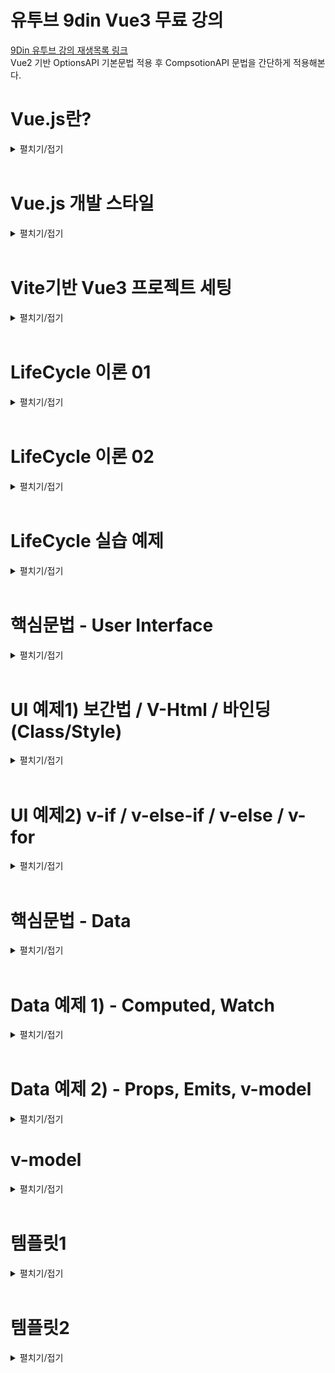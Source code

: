 # 유투브 9din Vue3 무료 강의
[9Din 유투브 강의 재생목록 링크](https://www.youtube.com/watch?v=wCyF_bU9X0I&list=PL-cIzvS-5d-1httQSLn0rd3FIlwf-uMYF&index=2)  
Vue2 기반 OptionsAPI 기본문법 적용 후 CompsotionAPI 문법을 간단하게 적용해본다.

# Vue.js란?
<details>
<summary>펼치기/접기</summary>
<br>

웹 사용자 인터페이스를 만들기 위한 쉽고 강력하며 다재다능한 프레임워크이다.  
웹 프론트엔드 시장에서 가장 많이 사용되는 스택은 React 이고, 그 다음으로 Vue.js이다.  
후발주자로 Svelte가 빠르게 치고 올라고오 있으나, 아직 React와 Vue.js를 대체할 수준까진 아니다.
Vue.js를 선택하는 이유는 접근성과 낮은 러닝커브이다.  
웹 개발을 처음 시작한 사람들, 초보자들에게 Vue.js라는 선택지는 쉽게 접근할 수 있고 쉽게 입문할 수 있다는 가장 큰 장점이 있다.  
그러나 쉽다고 퍼포먼스가 전혀 낮은것은 아니다.  
다른 프론트엔드 툴과 견주어도 절대 뒤쳐지지 않는 성능을 낼 수 있다.  
그렇기에 메인 툴로 선정하여도 훌륭한 선택지가 될 수 있다.  

Vue.js는 프레임워크이다.  
리액트는 사용자 인터페이스를 만들기 위한 자바스크립트 라이브러리라고 표현하고 있다.  
라이브러리는 개발자들이 개발을 최소한으로 편리하게 하기 위해 만든 모듈이다.  
가구에 빗대어 표현해보자면, 라이브러리는 어떤 책상을 만드는데 필요한 재료들이라고 생각하면 된다.  
반면 프레임워크는 이러한 가구들이 미리 조립되어있는 상태를 말하며 가구들을 활용하여 리모델링을 이룬다.  
이처럼 프레임워크는 라이브러리의 집합체 더 큰 개념이라고 이해하면 된다.  
따라서 라이브러리같은 경우에는 기능상의 통제권이 개발자, 즉 사용자에게 있는 반면 프레임워크는 통제권이 프레임워크에 있다.  
따라서 프레임워크는 큼직한 기능들이 미리 세팅되어 있는 완성형 도구라고 생각하면 된다.  
그러므로 Vue.js는 타 개발도구들 보다 자유도는 비교적 낮을 수 있지만 협업에 있어 약속된 기능들을 사용하기 때문에 코드가 명시적이라는 장점이 있다.  

다음으로 Vue.js의 구조를 알아보자.  
Vue.js의 구조는 딱 2가지만 알고있으면 된다.  
첫번째로는 `SPA` 구조라는것 두번째로는 `SFC` 구조라는것

먼저 `SPA` 구조는 `Single Page Application`의 약자로 말 그대로 하나의 페이지에서 유저가 원하는 정보만 보여주는 방식이다.  
페이지를 구성하는 HTML파일이 하나만 있다는것을 의미한다.  
HTML파일 안에서 사용자가 요청하는 페이지의 정보만 불러오는 구조라고 이해하면 된다.  
즉, 하나의 HTML파일의 body태그 안에서 보여지는 것들이 유저의 요청에 의해서 바꿔치기 되는 형식이다.  

다음으로는 `SFC` 구조이다.  
Vue.js 확장명은 .vue이다.  
해당 파일 안에서 HTML, CSS, JS가 관리된다.  
하나의 컴포넌트 안에서 이 모든게 관리가 된다고 하여 `Single File Component`라고 부른다.  

</details>
<br>

# Vue.js 개발 스타일
<details>
<summary>펼치기/접기</summary>
<br>

Vue.js 개발 스타일에는 `Options API`와 `Composition API` 두 가지 방식이 있다.

### 1. Options API
- data, methods, mounted 같은 객체를 사용하여 컴포넌트 로직을 정의하는 개발 스타일이다.  
- 옵션으로 정의된 속성은 컴포넌트 인스턴스를 가리키는 함수 내부의 this에 노출된다.  
### 2. Composition API
- import를 통해 가져온 Vue.js 내장 API 함수를 사용하여 컴포넌트 로직을 정의하는 개발 스타일이다.
- SFC에서 컴포지션 API는 일반적으로 `<script setup>` 과 함께 사용한다.
  (setup 속성은 컴파일시 의도된 대로 올바르게 동작할 수 있게 코드를 변환하도록 하는 힌트이다.)

### Options API vs Composition API
- 어떤 개발스타일이 더 좋고 나쁘고는 없으며 본인 취향에 맞게 개발하면 된다.  
- 협업에 있어 옵션 API의 코드가 가독성이 좋을 경우도 있기 때문에 맡은 프로젝트에 따라 선택하면 된다.


## Options API 정리
|   daat   |    methods   |   LifeCycle   |
|----------|--------------|---------------|
|Data 메소드는 해당 컴포넌트에서 사용될 state <br> 즉 데이터를 관리해주는 곳이다.|Mehods는 속성값을 변경하고 업데이트 할 수 있는 함수이며, <br> 템플릿 내에서 이벤트 핸들러로 바인딩이 가능하다.|생명주기 훅(LifeCycle hooks)은 컴포넌트 생명주기의 여러단계에서 호출된다.|  
|data에서 반환된 속성들은 반응적인 상태가 되어 this에 노출된다.|methods에서 반환된 함수들은 data에서 반환된 속성과 마찬가지로 this에 노출된다.||  

## Composition API 정리
|   ref, reactive   |   methods   |   LifeCycle   |
|-------------------|-------------|---------------|
|컴포지션 API에서는 반응성 있는 데이터를 만들어 줄 경우, <br>ref 혹은 reative 키워드를 통하여 변수를 선언해준다. |컴포지션 API에서는 methos라는 객체를 선언할 필요가 없기 때문에 함수를 그냥 만들어 사용하면 된다.|생명주기 훅(LifeCycle hooks)은 컴포넌트 생명주기의 여러단계에서 호출된다.|  
|`const count = ref(0)`<br>┗ 초기값을 0으로 설정<br>`const obj = reactive({`<br>`name: 'test', age: 30`<br>`})`|`function increment() {count.value++}`<br>┗ ref로 참조한 데이터에 접근할 경우에는 `.value`로 접근한다.||  

</details>
<br>


# Vite기반 Vue3 프로젝트 세팅
<details>
<summary>펼치기/접기</summary>
<br>

1. 설치 명령 입력
  ```
  PS C:\프로젝트설치 상위경로> npm create vite@latest
  ```

2. 프로젝트명 입력
  ```
  PS C:\Programming\workspace_vs> npm create vite@latest
  ? Project name: » {프로젝트명}
  ```

3. 프레임워크 Vue 선택
  ```
  PS C:\Programming\workspace_vs> npm create vite@latest
  √ Project name: ... vue3-vite-9din-basic
  ? Select a framework: » - Use arrow-keys. Return to submit.
      Vanilla
  >   Vue
      React
      Preact
      Lit
      Svelte
      Solid
      Qwik
      Angular
      Others
  ```

4. 사용 언어 Javascript 선택
  ```
  PS C:\Programming\workspace_vs> npm create vite@latest
  √ Project name: ... vue3-vite-9din-basic
  √ Select a framework: » Vue
  ? Select a variant: » - Use arrow-keys. Return to submit.
      TypeScript
  >   JavaScript
      Official Vue Starter ↗
      Nuxt ↗
  ```

5. 설치 완료 후 출력문
  ```
  Scaffolding project in C:\Programming\workspace_vs\vue3-vite-9din-basic...

  Done. Now run:

    cd vue3-vite-9din-basic
    npm install
    npm run dev
  ```
  
6. Node.js 의존성 라이브러리 설치
  ```
  npm install
  ```
  
7. 서버 기동
  ```
  npm run dev
  ```
</details>
<br>

# LifeCycle 이론 01
<details>
<summary>펼치기/접기</summary>
<br>

### 1. 컴포넌트 생성 (new Vue Component)  
   각각의 Vue 컴포넌트 인스턴스는 생성될 때, 일련의 초기화 과정을 거친다.  
   컴포넌트가 생성되고 소멸되기까지의 단계를 말하며, 각 단계에서 실행되는 함수들을 라이프사이클 훅이라 부른다.  
   *Created, Mounted, Updated 3가지 훅이 가장 많이 사용된다.*
### 2. Created  
   템플릿 및 Virtual Dom이 마운팅 혹은 렌더링 되기 전에 실행되며, 데이터와 이벤트가 활성화되어 접근할 수 있다.  
   *따라서 data와 methods에 선언된 변수와 함수에 접근할 수 있다.*
### 3. Mounted  
   컴포넌트가 초기 렌더링 및 DOM 노드 생성이 완료된 후, 코드를 실행하는데 사용할 수 있다.  
   *SFC 구주에서 Template 부분이 그려진 후에 코드를 실행하는데 사용할 수 있다.*  
   *화면요소를 제어하는 로직을 수행하기에 굉장히 좋은 단계이다.*  
   *즉 UI를 컨트롤 하는 부분이라고 이해하면 된다.*  
### 4. Updated  
   컴포넌트가 데이터가 변경되어 DOM이 렌더링된 후 실행된다.  
   또한, Property가 변경된 후 DOM에 접근할 때 사용한다.  
      

가장 먼저 라이프사이클을 이해하려면 그리고 어떻게, 어느순간에 동작하는지를 파악하려면 컴포넌트 즉 프로그래밍 인스턴스를 생성해야한다.  
위 4개 목록중 1번 컴포넌트 생성 부분이 이에 해당한다.  
설명상의 인스턴스란 객체지향 프로그래밍에서 클래스에 소속된 개별적인 객체를 말한다.  
하나의 클래스를 사용하여 유사한 성질을 가진 수많은 인스턴스를 생성할 수 있다.  
Vue.JS라는 자바스크립트 프레임워크를 통해 유사한 성질. 즉, Vue.js가 가지고 있는 내장된 함수를 활용할 수 있는 수많은 컴포넌트를 생성하여 활용할 수 있다.  
인스턴스는 Vue.Js에서 각각의 컴포넌트를 의미한다.  

붕어빵을 예로 든다면, 붕어빵을 만드는 틀, 기계 자체는 클래스이고 붕어빵은 오브젝트이다.  
그리고 붕어빵이 만들어지는 과정이 인스턴스화 이며 틀을 이용해서 만든 각각의 붕어빵들이, 완제품들이 인스턴스이다.  
붕어빵 기계라는 클래스에서 `굽다` 라는 메소드를 실행시켜 붕어빵을 굽는다.  
굽다라는 메소드는 Vue.js에서 라이프사이클에 해당한다.  
그리고 만들어진 붕어빵들은 전부 객체들이다.  
하지만 같은 기계에서 만들어졌어도 서로 다른 밀가루양과 팥을 가지고 있다.  
실제로 만들어진 붕어빵인 이것이 인스턴스이며, 이 빵을 구븐 행위가 인스턴스화 이다.
</details>
<br>

# LifeCycle 이론 02
<details>
<summary>펼치기/접기</summary>
<br>

### 1. Created  
  - 컴포넌트가 생성된 직후에 접근할 수 있는 라이프사이클 훅이다.
  - beforeCreated 라이프사이클 훅에선 컴포넌트가 생성되기 전에 동작하는 기능이기 때문에 data, methods에 선언한 데이터, 함수에 접근할 수 없다.
### 2. Mounted  
  - 컴포넌트, 템플릿, 렌더링된 DOM에 접근할 수 있고, DOM을 수정하기 위해 사용된다.  
  - template 부분의 HTML Element가 모두 렌더링 된 후에 접근이 가능하다.

![alt text](image.png)
위 이미지를 보면 Vue.JS에서 각각의 컴포넌트를 관리하고 호출해서 렌더링할 때 위와같은 도표로 실행된다.  
최초로 컴포넌트를 만들었고 해당 컴포넌트를 호출하여 사용한다고 가정해본다.  
그러면 그 컴포넌트는 렌더러에게 "이 컴포넌트를 처리해줘!" 라고 요청을 할것이다.  
그 다음 컴포넌트를 처리해달라고 요청을 받았으면 해당컴포넌트를 불러올것이다.  
그리고 생성을 해야 그 컴포넌트를 사용할 수 있다.  
이때 호출한 컴포넌트를 생성하기 전에 접근할 수 있는 부분이 바로 `beforeCreated(Options)`/`setup(Composition)` 라이프사이클 훅이다.  
그래서 컴포넌트가 생성되기 전에 어떤 작업을 해주고 싶을 때 해당 라이프사이클 훅을 사용하면 된다.  
실무에서는 많이 사용되지는 않지만 이러한 개념을 알아 둔다면 혹여나 필요한 상황에서 용이하게 사용할 수 있다.  

Options API의 경우 초기화 과정을 거친다. (Composition API도 동일)  
그리고 컴포넌트를 생성한다.  
그래서 초기화하는 시점에 Options API 같은 경우 data, methods와 같은 부분에 선언했던 변수나 함수 등  
활용하기 위해 선언한 데이터들을 this 키워드로 접근할 수 있게끔 세팅이 된다.  
이후 created 훅이 동작을 하며, 어원 그대로 생성된 후/생성된 직후 컴포넌트 내에 선언한 데이터에 접근(this.키워드로)할 수 있다.  


Composition API의 경우 `beforeCreated`, `created` 라이프사이클 훅을 사용하지 않고 setup이라는 키워드를 사용함으로써 그 기능을 대체하고 있다.
(script 태그 속성으로 사용하거나 setup(){} 함수를 정의하여 함수 블록 내부에서 코드를 작성하여 사용하게 될 경우 해당 기능을 대체한다.)  

컴포넌트가 생성이 되었으면, 템플릿 부분을 컴파일 해야 선언한 데이터를 활용하여 UI를 그려낼 수 있을것이다.  
이때 컴파일된 템플릿이 없으면 템플릿을 컴파일하면 되고 이미 있다면 초기 렌더링 단계로 진입을 하면 된다.

초기 렌더링: DOM 노드 생성 및 삽입 즉, Template 키워드 안에 있는 HTML구조 뼈대를 웹 상에 그려내기 전에 컨트롤 할 필요가 있을 경우 `Options API는 beforeMounted` 라이프사이클 훅을. `Composition API는 onBeforeMounted` 라이프사이클 훅을 사용한다.  
또한 템플릿 부분의 HTML Element가 모두 렌더링 된 후 접근할 땐 `OptionsAPI는 Mounted`, `Composition API는 onMounted` 라이프사이클 훅을 통해 접근이 가능하다.  

마운트가 된 후 데이터가 변경되어 새롭게 UI를 그려내야할 경우 `Options API는 updateed` 라이프사이클 훅이. `Composition API는 onUpdateed` 라이프사이클 훅이 동작하고 마찬가지로 데이터가 변경되고 새롭게 리렌더링 및 패치를 하기 전에 컨트롤 해줘야할 부분이 있다면 `Options API는 beforeUpdateed` 라이프사이클 훅을. `Composition API는 onBeforeUpdateed` 라이프사이클 훅을 사용한다. 

마운트가 해제된 후 즉, 인스턴스를 제거하기 전 접근할 수있는 라이프사이클 훅은 `Options API는 beforeUnmounted` 라이프사이클 훅이. `Composition API는 onBeforeUnmounted`

인스턴스가 제거된 후 라이프사이클 훅은 `Options API는 unmounted` 라이프사이클 훅이. `Composition API는 onUnmounted` 라이프사이클 훅이 동작하게 된다.  

</details>
<br>

# LifeCycle 실습 예제
<details>
<summary>펼치기/접기</summary>
<br>


## beforeCreate() , created()

state 데이터와 관련이 있다.

1. 렌더러가 컴포넌트를 처리해야한다. 라는 명령을 받는다.  
2. beforeCreate: 컴포넌트가 생성되기 전 특정 로직을 처리해주거나 필요에 의해 활용이 필요할 때 동작시킬 라이프사이클 훅 이다.  
초기화 되기 전 이기 때문에 data나 methods에 선언한 변수와 함수에 접근이 불가능하다.  
3. 컴포넌트가 생성될 때, Options API 기준으로 초기화 과정을 한번 거친다.  
4. 컴포넌트가 생성된 직후에 created 라이프사이클이 동작을 한다.  
  이때 데이터와 methods등 선언한 변수와 함수에 접근이 가능하다.

### 예제1) 
- ./src/App.vue
  ```vue
  <template>
    <div>{{ count }}</div>
    <h1>Vue.js 라이프사이클 테스트</h1>
  </template>

  <script>
  export default {
    name: 'App',
    data() {
      return {
        count: 0
      };
    },

    /* === 데이터와 관련 === */

    /**
     * 컴포넌트가 생성되기 전에 동작하는 라이프사이클 훅
     * data, methods에 선언한 데이터, 함수에 접근할 수 없다.
     */
    beforeCreate() {
      console.log("LifeCycle is beforeCrete", this.count) //  컴포넌트가 생성되기 전 이므로 undefined 출력
      // this.test(); //[ERROR] - unHandled: 동작 시점에 컴포넌트가 생성되지 않았기 때문에 Vue가 methods와 관련된 어떤것들도 생성되지 않았다고 판단.
    },
    /**
     * 컴포넌트가 생성된 직후 접근할 수 있는 라이프사이클 훅
     * data, methods에 선언한 데이터, 함수에 접근 가능하다.
     */
    created() {
      console.log("LifeCycle is creted", this.count) // 컴포넌트가 생성된 후 초기화 진행되므로 0 출력
      this.test(); //[정상 호출] - 컴포넌트가 생성되는 시점에 초기화 과정을 거치기 때문에 컴포넌트가 생성된 후에는 data, methods를 Vue가 이미 로드한 상태.
    },

    methods: {
      test() {
        console.log("함수 호출!")
      }
    },

  };
  </script>
  <style scoped></style>
  ```

## beforeMount() , mounted()

UI, HTML등 DOM 과 관련이 있다.

1. beforeMount: 컴파일 된 템플릿이 있건 없건 초기렌더링이 진행되기 직전 동작하는 라이프 사이클 훅
2. mounted: 컴파일 된 템플릿이 있건 없건 초기 렌더링이 진행된 직후 동작하는 라이프 사이클 훅


 template 영역의 HTML Element가 렌더링 및 mount 된 직후 mounted훅을 접근할 수 있는 반면, 그 전에는 어떤 UI도 컨트롤 할 수 없다.

<br>


### 컴파일 된 템플릿이 있건 없건 mounted 훅이 동작한다?
<details>
<summary>펼치기/접기</summary>
<br>

mounted는 렌더링 된 직후 동작한다는 말에서 렌더링이라면 이미 화면에 그려진 상태일 것이고 컴파일 과정이 없는데 어떻게 렌더링이 될수 있을까?  
렌더러는 렌더링을 해주는 역할이지 렌더러를 호출하자마자 그 즉시 렌더링이 되는것은 아니지 않나?  
라는 의문을 갖게 된다.  

렌더링은 렌더 함수가 있어야 가능하며, 컴파일은 렌더 함수를 만드는 과정일 뿐이다.
컴파일이 없더라도, 렌더 함수가 직접 제공되면 렌더링이 가능하다.
순수 javascript파일에 Vue인스턴스를 직접 생성할 경우 render함수를 호출할 수 있는데, 이 render 함수가 렌더러이다.
이렇게 직접 호출할 경우 이해될것이다.  
코드 예시를 작성한다.

```vue
new Vue({
  reunder(h) {
    return h('h1', this.message) // 렌더 함수 직접 제공
  }
}).$mount('#app')
```

위 코드만 봐도 render가 먼저 실행된 후 뷰 인스턴스에 메소드 체이닝으로 mount 함수를 호출하는 것을 확인할 수 있다.  
렌더러를 통해 렌더링이 되고난 다음 마운트가 되는것이 정확한 순서이다.

강의에서는 mounted를 렌더링 된 직후라고 설명했지만 렌더링 후 mount까지 완료된 후에 mounted 라이프사이클 훅이 호출되는게 더 정확한 정의이다.  

덧붙혀서 .vue 확장자 파일을 사용할 경우에는 빌드(컴파일) 시점에 `<template>` 영역이 render 함수로 변환된다.  
render함수가 생성되므로 실행 시점에는 컴파일 과정이 필요가 없다.  
즉, 컴파일이 필요 없다는 것은 실행 시점에서의 이야기이며, 빌드 시점에서는 반드시 컴파일이 필요하다.
</details>
<br>
<br>



### 예제2) 
- ./src/App.vue
  ```vue
  <template>
    <h1>Vue.js 라이프사이클 테스트</h1>
  </template>

  <script>
  export default {
    name: 'App',

    /* === Dom과 관련 === */
    
    /**
     * 컴파일된 template 유무와 관계 없이 초기 렌더링을 거치기 전에 동작하는 라이프사이클 훅
     * DOM이 렌더링 되기 전 이므로 template 영역의 HTML Element에 접근 불가능하다.
     */
    beforeMount() {
      console.log("LifeCycle is beforeMount", document.querySelector('h1')) // 렌더링 전 이므로 null 출력
    },
    /**
     * 컴포넌트, 템플릿, 렌더링된 DOM에 접근할 수 있고 DOM을 수정하기 위해 사용된다.
     * template 영역의 HTML Element가 모두 렌더링 된 후 접근이 가능하다.
     */
    mounted() {
      console.log("LifeCycle is mounted", document.querySelector('h1')) // 렌더링 직후 이므로 h1 태그 출력
    },

  };
  </script>

  <style scoped></style>
  ```

</details>
<br>

# 핵심문법 - User Interface
<details>
<summary>펼치기/접기</summary>
<br>

UserInterface UI를 다루는 Vue.JS 문법이 존재한다.  
UI와 밀접한 V-directive, data와 밀접한 v-directive 두 분류로 나뉜다.  
UI와 관련된 디렉티브로는 선언적 렌더링, 클래스와 스타일 바인딩, 조건부 렌더링, 리스트 렌더링이 있다.  


###  1. 선언적 렌더링  
  선언적 렌더링은 Vue.JS 데이터 바인딩의 가장 기본이 되는 것이다.  
  데이터 바인딩의 가장 기본적인 형태는 이중 중괄호 {{ }} 를 사용한 `텍스트 보간법` 이다.  
  이중 중괄호는 데이터를 HTML이 아닌 일반 텍스트로 해석한다.  
  실제 HTML을 출력하려면 `v-html 디렉티브`를 사용해야 한다.  

###  2. 클래스와 스타일 바인딩  
   - **2_1) 클래스 바인딩**  
       HTML Element 코드에 보통 class와 id를 할당하여 고유한 값을 부여한다.  
       값을 통해 css속성을 주곤 한다.  
       이때, Vue.js 클래스는 임의의 데이터 값이 true 혹은 false 일 때 클래스가 추가되어 새로운 CSS속성을 부여 혹은 제거 할 수 있게끔 활용할 수 있도록 제공하는 기능이다.  
       HTML Class 바인딩같은 경우 바인딩하기 위해 v-bind:class 혹은 축약형으로 :class 형태의 문법을 통해 클래스를 추가할 수 있다.  

       ```vue
       <div :class="{ active: isActive }"></div>
       ```
       위 예시코드를 보면 :class에 active가 isActive로 세팅이 되어있다.  
       이때 isActive는 data부분 즉, state 영역에 선언한 임의의 변수이며 이 변수는 truthiness 즉, true와 false 값을 가진다.  
       따라서 true일 때는 클래스 속성에 할당된 active라는 클래스가 추가되어 해당 엘리먼트에 active 효과를 줄 수 있는 것이다.  


   - **2_1) 스타일 바인딩**  
       HTML 태그에서 인라인 스타일 바인딩을 할 경우에는 기존의 HTML 파일에서 아래와 같이 코드를 작성했다.

       ```html
       <h1 style="color:green; text-decoration:underline"></h1>
       ```
       말 그대로 인라인 스타일 바인딩이었다.  
       그러나 Vue.JS에서는 v-bind 디렉티브를 활용하여 클래스 바인딩과 동일하게 객체로 바인딩한다.  
       다만 차이점이 있다면, 스타일 바인딩에서는 해당 프로퍼티 속성은 카멜케이스로 작성한다는 점을 유의하면 된다.  
       ```vue
       <h1 style="{ color:activeColor, fontSize: fontSize + 'px' }"></h1>
       ```

### 3. 조건부 렌더링
  조건부 렌더링이란 말 그대로 특정 조건에 띠라 다른 결과물을 렌더링하는 것을 의미한다.  
  Vue.JS에서는 조건부 렌더링을 할 수 있는 방법이 크게 2가지로 나뉘게 된다.  
  1. v-if/v-else-if/v-else  
  2. v-show  

  v-if 디렉티브는 조건부로 블록을 렌더링하는 데 사용된다.  
  블록은 디렉티브 표현식이 truth 값을 반환하는 경우에만 렌더링 된다.  

  v-show 디렉티브는 v-if와 사용법이 크게 다르지 않다.  
  대체로 동일하며 다만, v-if와 차이점은 v-show가 있는 엘리먼트는 항상 렌더링 되어 DOM에 남아있다는 것이다.  
  v-show는 엘리먼트의 display CSS 속성만 전환이 된다.  

  일반적으로 v-if는 전환 비용이 더 높고, v-show는 초기 렌더링 비용이 더 높다.  
  따라서 매우 자주 전환해야 하는 경우에는 v-show를 실행중에 조건이 변경되지 않을 경우에는 v-if를 사용하는 것이 좋다.
       
### 4. 리스트 렌더링
  리스트 렌더링이란 배열 데이터를 기반으로 동일한 구조의 UI를 반복호출하는 기능을 말한다.  
  리스트 렌더링은 v-for 디렉티브를 사용한다.  
  - v-for 디렉티브를 사용하여 배열을 리스트로 렌더링할 수 있다.  
  - v-for 디렉티브는 item in items 형식의 특별한 문법이 필요하다.  
    (itemL 배열 내 반복되는 엘리먼트의 별칭 / items: 선언한 배열 데이터)  
  - v-for를 객체의 속성을 반복하는 데 사용 가능하다.  
  - 순회순서: 해당 객체를 Object.keys()를 호출한 결과에 기반

  여기서 Object.keys()를 호출한 결과에 기반한다는것은 아래의 형태와 같다.
  ```
  <template>
    <p v-for="(value, key) in user" :key="key">
      {{key}}: {{value}}
    </p>
  </template>
  <script>
  export default {
    data() {
      return user: {name: "홍길동", age: 30, city: "서울"}
    }
  }
  </script>
  ```
  배열과는 다르게 key와 value를 순회한다는 것이다.

- 경로/컴포넌트명.vue
  ```vue
  ```

</details>
<br>

# UI 예제1) 보간법 / V-Html / 바인딩(Class/Style)
<details>
<summary>펼치기/접기</summary>
<br>

## 텍스트 보간법을 활용한 선언적 렌더링
- src/components/vue2/VHtml.vue
  ```vue
  <template>
    <div>{{ rawHtml }}</div> 
  </template>
  <script>
  export default {
    name: 'VHtml',
    data() {
      return {
        rawHtml: '이것은 텍스트 입니다.'
      }
    }
  }
  </script>
  ```

## V-HTML을 활용한 선언적 렌더링
- src/components/vue2/VHtml.vue
  ```vue
  <template>
    <h1 v-html="rawHtml2"></h1>
  </template>
  <script>
  export default {
    name: 'VHtml',
    data() {
      return {
        rawHtml2: '<span style="color: red;">이것은 빨간색 텍스트 입니다.</span>'
      }
    }
  }
  </script>
  ```

## 클래스 바인딩 선언적 렌더링
class 바인딩시 중괄호안에 key:value 형태로 구성한다
key에 style태그에 정의한 class의 이름을 정의하고, value에는 true/false 값을 갖는 boolean타입 변수를 바인딩한다.  
바인딩 한 해당 변수가 true일 경우 key에 적용한 class가 활성화된다.  
객체 뿐만 아니라 배열 문법도 존재한다.  
자세한 사용법은 Vue Documents에서 확인할 수 있다.  
[documents](https://v2.ko.vuejs.org/v2/guide/class-and-style.html)  

아래의 예제는 버튼 클릭시 active 클래스가 적용되어 글씨가 초록색으로 변경되는 코드이다.

- src/components/vue2/BindClass.vue
  ```vue
  <template>
    <h1>[클래스 바인딩 테스트]</h1>
    <h2 v-bind:class="{active: isActive}">isActive: {{ isActive }}</h2>
    <h2 :class="{active: isActive}">isActive: {{ isActive }}</h2>
    <button @click="change">버튼</button>
  </template>
  <script>
  export default {
    name: 'VHtml',
    data() {
      return {
        isActive: false
      }
    },
    methods: {
      change() {
        this.isActive = !this.isActive;
      }
    }
  }
  </script>
  <style scoped>
  h2.active {
    color: green;
  }
  </style>
  ```

## 스타일 바인딩 선언적 렌더링
style 태그에 일반적으로 바인딩하는 경우 쌍따옴표 안에 일반 HTML에 문자열로 바인딩한다.  
VueJS에서는 key:value 객체 중괄호 형태로 작성한다.  
key에는 style 속성중 하나를 value에는 해당 속성에 적용할 값을 작성한다.  
key와 value 모두 변수로 구성하여 동적으로 제어할 수 있다.  
스타일 바인딩의 경우에도 객체 뿐만 아니라 배열 문법도 존재한다.  
자세한 사용법은 Vue Documents에서 확인할 수 있다.  
[documents](https://v2.ko.vuejs.org/v2/guide/class-and-style.html)  

- src/components/vue2/BindStyle.vue
  ```vue
  <template>
    <h1>[스타일 바인딩 테스트]</h1>
    <h3 style="color: red; font-size: 24px">인라인스타일 바인딩</h3>
    <h3 :style="{color: '#888888', fontSize: 48 + 'px'}">Vue.JS스타일 바인딩</h3>
    <h3 :style="{color: fontColor, fontSize: fontSize + 'px'}">Vue.JS스타일 바인딩 - 변수활용</h3>
  </template>
  <script>
  export default {
    name: 'VHtml',
    data() {
      return {
        fontColor: '#999999',
        fontSize: 36
      }
    },
    methods: {
      change() {
        this.isActive = !this.isActive;
      }
    }
  }
  </script>
  <style scoped>
  h2.active {
    color: green;
  }
  </style>
  ```

</details>
<br>

# UI 예제2) v-if / v-else-if / v-else / v-for
<details>
<summary>펼치기/접기</summary>
<br>

## v-if / v-else-if / v-else
v-if 디렉티브는 truthy한 값에 의해 조건부 렌더링이 적용된다.  
v-if 디렉티브 값으로 truthy한 값 타입의 변수 혹은 논리 식을 적용한다.  
조건이 true일 때 활성화 되는 것이지, 변수가 true일 때 활성화 되는것은 아니다.

- src/components/vue2/VIf.vue
  ```vue
  <template>
    <div>Vue.JS v-if directive
      <p>count {{ count }}</p>
      <div class="red" v-if="isVisable"></div>
      <div class="blue" v-if="isVisable == true"></div>
      <div class="black" v-else></div>

      <!-- v-if에 담긴 조건이 true일 때 활성화 되는것이지, 변수가 true일 때 활성화가 되는것은 아니다. -->

      <div class="pupple" v-if="count > 1"></div> <!-- 1보다 크면 보라색, 1보다 작거나 같으면 노란색 -->
      <div class="yellow" v-else></div>
      <button @click="count++">증가</button>
      <button @click="count--">감소</button>
    </div>
  </template>
  <script>
  export default {
    name: 'vIf',
    data() {
      return {
        isVisable: true,
        count: 0,
      }
    }
  }
  </script>
  <style scoped>
  .red {
    width: 100px;
    height: 100px;
    background-color: red;
  }
  .blue {
    width: 100px;
    height: 100px;
    background-color: blue;
  }
  .black {
    width: 100px;
    height: 100px;
    background-color: black;
  }
  .pupple {
    width: 100px;
    height: 100px;
    background-color: blueviolet;
  }
  .yellow {
    width: 100px;
    height: 100px;
    background-color: yellow;
  }
  </style>
  ```

## v-if와 v-show
v-show를 적용할 경우 비활성 상태일 때 `display:none` 값에 대한 `style` 속성이 추가/제거 되는 형태로 적용된다.  
v-show는 항상 렌더링 되며 display css 속성으로 전환되기 때문에 초기 렌더링 비용이 높은 반면 전환 비용은 낮다.  
매우 자주 전환될 경우 사용한다.   

v-if를 적용할 경우 비활성 상태일 때 `<!-- v-if -->` 라는 주석이 해당 엘리먼트를 대신하여 생성된다.
v-if는 truthy한 값에서만 렌더링 되며 전환비용이 높은 반면 초기 렌더링 비용은 낮다.  
실행중인 조건이 변경되지 않는 경우 사용한다.
- src/components/vue2/VShow.vue
  ```vue
  <template>
    <div>Vue.JS v-show directive
      <p>count {{ count }}</p>
      <div class="red" v-show="isVisable"></div> <!-- [비활성] style="display: none;" 적용. -->
      <div class="blue" v-show="!isVisable"></div> <!-- [활성] -->
      <div class="black" v-if="isVisable"></div> <!-- [비활성] 브라우저 요소에 v-if 라는 주석 생성 -->
    </div>
  </template>
  <script>
  export default {
    name: 'VShow',
    data() {
      return {
        isVisable: false,
        count: 0,
      }
    }
  }
  </script>
  <style scoped>
  .red {
    width: 100px;
    height: 100px;
    background-color: red;
  }
  .blue {
    width: 100px;
    height: 100px;
    background-color: blue;
  }
  .black {
    width: 100px;
    height: 100px;
    background-color: black;
  }
  .pupple {
    width: 100px;
    height: 100px;
    background-color: blueviolet;
  }
  .yellow {
    width: 100px;
    height: 100px;
    background-color: yellow;
  }
  </style>
  ```

## v-for

### Array 
배열 인덱스를 통해 일반적으로 접근할 경우 아래와 같이 일일이 수동으로 접근해야한다.  
  ```vue
  <template>
    <div>
      <li>{{ sampleArray[0] }}</li>
      <li>{{ sampleArray[1] }}</li>
      <li>{{ sampleArray[2] }}</li>
      <li>{{ sampleArray[3] }}</li>
    </div>
  </template>
  <script>
  export default {
    name: 'VForArr',
    data() {
      return {
        sampleArray: ['a', 'b', 'c', 'd']
      }
    }
  }
  </script>
  ```

v-for 디렉티브를 사용할 경우 자바스크립트에서 배열 혹은 객체를 entries로 변환하여 for in문 형태 혹은 for of문 형태로 사용하는것과 동일하다.  

`for(const [item, index] of ArrayA.entries())`  
`for(const [key, value] in ObjectA.entries())`  
위와 같이 Object를 순회하는 in과 배열을 순회하는 of 모두 제공된다.  

단, v-for에서는 객체일 경우 key와 value의 순서가 달라지며, 배열의 경우 in, of 모두 다 아이템, 인덱스를 지원한다.  
- src/components/vue2/VForArr.vue
  ```vue
  <template>
    <div>
      <div>Vue.JS v-for directive</div>
      <li v-for="(item, idx) in sampleArray" :key="idx">{{ item }}</li>
    </div>
  </template>
  <script>
  export default {
    name: 'VForArr',
    data() {
      return {
        sampleArray: ['a', 'b', 'c', 'd']
      }
    }
  }
  </script>
  ```
### Object 
Object의 경우 앞서 설명한것처럼 key와 value에 접근할 수 있다.
- src/components/vue2/v-forObj.vue
  ```vue
  <template>
    <div>
      <div>Vue.JS v-for directive</div> 
      <li v-for="(item, idx) in objectArray" :key="idx">
        <span v-for="(value, key) in item" :key="key" > {{ key }} : {{ value }}</span>
      </li>
    </div>
  </template>
  <script>
  export default {
    name: 'VForObj',
    data() {
      return {
        objectArray: [
          {id: 0, name: 'John'},
          {id: 1, name: 'Kim'},
          {id: 2, name: 'Lee'},
          {id: 3, name: 'Park'}
        ]
      }
    }
  }
  </script>
  ```

### key 속성의 중요성과 index 이슈

[▶ 래퍼런스](https://vueschool.io/articles/vuejs-tutorials/tips-and-gotchas-for-using-key-with-v-for-in-vue-js-3/)

배열이 단순히 뒤에서 추가되는 경우라면 index값도 그대로 증가하기 때문에 문제가 없다.
그러나 만약 배열에 push 후 특정 조건을 기준으로 정렬하여 다시 해당 state에 저장한다고 가정해보자.  
베열에 push하고 난다음에 리랜더링이 일어나는데, 리랜더링이 일어나기 직전 찰나의 순간에 데이터를 새롭게 조회해서 값을 다시 갈아 끼우는 경우. 이 경우 문제가 발생한다.  
즉, 정렬이 push() 후 별도로 실행되는 것이 아니라, 리렌더링이 발생하는 찰나에 데이터가 변경되면 꼬일 수 있다는 것이 핵심이다.  
자식 컴포넌트 depth가 깊어질수록, 데이터가 최종 컴포넌트에 전달되기 전 정렬이 이루어지면 해당 버그가 발생할 가능성이 높다.  

</details>
<br>

# 핵심문법 - Data
<details>
<summary>펼치기/접기</summary>
<br>


## 1. 이벤트 핸들링
1. 인라인 핸들러
  이벤트가 트리거될 때, 실행되는 인라인 JavaScript 기능  
  인라인 핸들러는 말 그대로 어떤 기능을 동작하는 코드가 HTML Element 내에 직접 할당되는 것을 의미한다.  
  ```js
  const count = ref(0)
  ```
  ```html
  <button @click="count++">1 추가</button>
  <p>숫자 값은: {{ count }}</p>
  ```
2. 메소드 핸들러
  컴포넌트 script 부분에 정의된 메소드(함수)를 이벤트 핸들러에 할당해주는 방식
  ```js
  const name = ref('Vue.js')
  function greet(event) {
    alert(`안녕 ${name.value}`)
    if (event) {
      alert(event.target.tagName)
    }
  }
  ```
  ```html
  <button @click="greet">환영하기</button>
  ```
## 2. Computed
  ### 정의
  함수를 코드처럼 작성하지만, return 시키는 데이터를 사용하기 때문에 데이터 취급을 하는 공통적으로 사용되는 로직은 복잡한 로직을 미리 처리하여 반복된 로직처리를 방지하는 `계산된 형태`의 데이터를 만드는 속성이다.  

  ### 사용이유
  너무 많은 연산을 스크립트 혹은 템플릿 HTML 안에서 처리하면 코드가 비대해지고, 유지보수가 어렵다는 치명적인 단점이 있다.  
  그렇기 때문에 연산이 복잡한 형태라면 계산된 데이터 형태로 만드는 computed 속성을 사용해서 해결할 수 있다.

  ### 특징
  - 동일한 두가지 접근방식
    1. 인라인에 연산식을 직접 대입
    2. computed 객체 안에 선언
  - methods와 차이점
    1. methods는 호출한 횟수만큼 동작
    2. computed속성은 캐싱이 Default
  - Caching(캐싱)
    - 해당 속성이 종속된 대상이 변경될 때만 함수 실행
  - 복잡한 형태를 가볍게
    - 여러번 요청해도 계산을 다시하지 않음.
    - 계산되어 있는 결과를 즉시 반환
## 3. Watch
  어떤 데이터를 감시하고 있다가 혹은 지켜보고 있다가 그 데이터의 값이 변했을 때, 그것을 감지하여 그와 관련된 함수, 로직, 연산 등 다양한 기능을 추가적으로 활용할 수 있도록 도와주는 속성이다.  

  ### 공식 문서
  - watch 옵션을 통해 데이터 변경에 반응하는 보다 일반적인 방법을 제공
  - 데이터 변경에 대한 응답으로 비동기식 또는 시간이 많이 소요되는 조작을 수행하려는 경우에 가장 유용
  - 특정 프로퍼티 변경시점에 특정 액션(call api push route 등)을 취하고자 할 때 적합

  ### 활용 예시
  - 게시판 페이지를 변경하거나, 선택한 페이지에 대한 리스트만 불러올 경우, 변경된 페이지 번호(페이지네이션)만 감지 및 감시하여 값이 변경되었을 때 해당되는 데이터만 호출할때 사용
## 4. Props
조회만 가능하기에 자식 컴포넌트에서 직접적으로 수정은 원칙적으로 불가능하다.  
부모컴포넌트에서 직접 수정해줘야한다.
 - 전제 조건 : 하위(자식) 컴포넌트필요
 - 데이터 흐름 : 상위 컴포넌트 → 하위 컴포넌트
 - 사용 방법 
   - Options API : `Props:{}` 사용
   - Composition API : defineProps 사용
- 참고 : prop 받은 데이터의 타입 설정
## 5. Emits
 - 전제 조건 : 상위(부모) 컴포넌트필요
 - 데이터 흐름 : 하위 컴포넌트 → 상위 컴포넌트
 - 사용 방법 
   - Options API : `this.$emits` 사용
   - Composition API : `defineEmits()` 사용
- 참고 
   - 첫번째 인자: 이벤트 이름
   - 두번째 인자: 보낼 데이터
## 6. v-model
Vue.js에서 양방향 데이터 바인딩을 가능하도록 한 강력한 기능을 갖춘 디렉티브이다.  
props와 Emits의 기능이 동시에 진행된다고 이해하면 된다.  
props와 emits의 데이터 흐름은 단방향 데이터 바인딩이다.  
상위 컴포넌트에서 하위 컴포넌트로, 하위 컴포넌트에서 상위 컴포넌트로 각각 단방향으로 진행이 된다.  
v-model의 경우 동시다발적으로 데이터 흐름이 이루어진다.  
input 태그의 input value 값과 연관지어 많이 사용한다.  

</details>
<br>

# Data 예제 1) - Computed, Watch
<details>
<summary>펼치기/접기</summary>
<br>

  ## Computed
  <details>
  <summary>펼치기/접기</summary>
  <br>

  함수처럼 보이지만 반드시 return 키워드가 있어야한다.  
  계산된 데이터 형식 자체를 리턴시키기 때문에 모양은 함수이지만 데이터 취급을 한다.  
  캐싱 기능이 없는 methods는 호출될 때 마다 console 값이 출력이 3회 되었다.  
  반면, computed는 캐싱 기능이 있기 때문에 methods와 다르게 1회만 출력된다.
  동일한 로직을 한번 동작하면, 기능에 대한 데이터 로직 자체를 기억하여 캐싱하고 있다가 computed 기능이 호출될 때마다 캐싱된 로직을 동작시킨다.  
  따라서 복잡한 로직의 경우 반복적으로 활용될 때 그 로직을 computed 안에서 활용하면 method보다 부하를 줄일 수 있으면서 깔끔한 코드를 완성시킬 수 있다는 장점이 있다.

  - src/components/vue2/Computed.vue
    ```vue
    <template>
      <h1>[Computed]</h1>
      <div>
        <h2>{{ text }}</h2>
        <h2>changeText() 호출 값: {{ changeText() }}</h2>
        <h2>changeText() 호출 값: {{ changeText() }}</h2>
        <h2>changeText() 호출 값: {{ changeText() }}</h2>
        <h2>computedText 호출 값: {{ computedText }}</h2>
        <h2>computedText 호출 값: {{ computedText }}</h2>
        <h2>computedText 호출 값: {{ computedText }}</h2>
      </div>
    </template>
    <script>
    export default {
      name: 'Computed',
      data() {
        return {
          text: "Computed 테스트 데이터 문구입니다."
        }
      },
      methods: {
        changeText() {
          console.log("함수 호출") // 3번 호출
          console.log(this.text)
          return this.text.split("").reverse().join("") // 빈칸을 기준으로 분할 - 역순정렬 - 문자열재조합
        }
      },
      computed: { 
        computedText() {
          console.log("Computed 기능을 생성 하였습니다. 호출") // 1번 호출
          console.log(this.text)
          return this.text.split("").reverse().join("") // 빈칸을 기준으로 분할 - 역순정렬 - 문자열재조합
        }
      }
    }
    </script>
    ```
    위 예제코드에서 methods영역의 changeText와 computedText는 동일한 로직을 수행한다.  
    methods에 정의된 changeText()가 3번 호출될때 해당 메소드 내 로직이 3번 호출 즉, console.log가 3회 호출되는 반면,   computed에 정의된 computedText()가 3번 호출될때에는 해당 메소드 내 로직이 딱 1번만 호출된다.  
    그러나 템플릿에는 동일한 값이 출력되는데, 이는 `캐싱`처리가 되었기 때문이다.
  </details>

  ## Watch
  <details>
  <summary>펼치기/접기</summary>
  <br>

  ### 실무 활용예시
  #### 1. 게시판 페이지 변경  
    게시판 페이지를 변경하거나 선택한 페이지에 대한 리스트만 불러올 경우 `변경된 페이지 번호 혹은 페이지네이션 번호만 감지`하여 해당되는 리스트 데이터만 호출.
  #### 2. 게시판 게시글 선택  
    게시글을 클릭한 순간에 게시글이 가지고 있는 고유한 데이터 혹은 특정 값(id 혹은 유니크한 필수값)을 체크하여 상세 페이지 api를 호출할 때, 특정 데이터 값을 감지하고 있다가 동일한 로직 혹은 특정 액션을 호출.


  `data변수명: function() {}` 혹은 `data변수명() {}` 형태로 작성한다.  
  데이터 뿐만 아니라 computed로 계산된 형태의 데이터도 watch로 감지할 수가 있다.  
  좀더 상세한 옵션으로, 객체 형태의 data 변수일 경우 깊은 감시가 가능하며, 이전값, 변경된값을 매개변수로 확인할수도 있다.

  - 경로/컴포넌트명.vue
    ```vue
    <template>
      <h1>[Watch]</h1>
      <button @click="changeMessage">{{ message }}</button>
      {{ watchMessage }}
    </template>
    <script>
    export default {
      name: 'Watch',
      data() {
        return {
          message: "안녕하세요, Vue.js Watch 기능 테스트 오리지널 문구",
          watchMessage: ''
        }
      },
      methods: {
        /* changeMessage() {
          console.log('함수 호출')
          this.message = '변경된 메시지'
        } */
        changeMessage: function() {
          console.log('함수 호출')
          this.message = '변경된 메시지'
        }
      },
      watch: {
        message(oldValue, newValue) { // 함수처럼 사용하지만 message라는 data 변수를 참조
            window.alert('message 변수에 담긴 데이터가 변경되었습니다.')
            this.watchMessage = 'Watch 동작'
        }
      }
    }
    </script>
    ```
  버튼에 클릭하면 data 변수 message를 변경하는 메소드가 동작이 되고 messgage를 감지하는 watch가 동작되어 watch에 정의한 message 함수 로직이 실행된다.
  </details>

  
</details>
<br>

# Data 예제 2) - Props, Emits, v-model
<details>
<summary>펼치기/접기</summary>
<br>

  ## Props
  <details>
  <summary>펼치기/접기</summary>
  <br>

  Props란 상위 컴포넌트 즉, 부모 컴포넌트에서 선언한 데이터를 하위 컴포넌트인 자식 컴포넌트에서 활용할 수 있도록 전달함으로써 그 값을 하위컴포넌트에서 부모컴포넌트에서 선언된 데이터를 참조할 수 있도록 하는 편리한 기능이다.  
  원칙적으로 readOnly 즉, 변경은 불가능하고 조회만 가능하도록 설계되어 있다.  
  Options API의 경우 props 객체를 선언하여 그 안에 prop받은 데이터의 타입을 설정해 주고, Composition API의 경우 defineProps()라는 내장함수를 사용한다.

  ### 자식 컴포넌트 등록
  Props를 사용하기 위해 기본적으로 자식 컴포넌트가 필요하다.대
  자식 컴포넌트는 부모 컴포넌트의 template 영역에 선언해야한다.
  부모 컴포넌트에 자식 컴포넌트를 import한 뒤, 부모 컴포넌트의 components 속성에 자식 컴포넌트를 등록하고 template 영역에 선언하여 사용한다.  
  예제코드는 아래와 같다.
  - src/components/vue2/props&emits/Child.vue
    ```vue
    <template>
    </template>
    <script>
    export default {
      name: 'Child',
      data() {
        return {}
      }
    }
    </script>
    ```
  - src/components/vue2/props&emits/Parent.vue
    ```vue
    <template>
      <Child />
    </template>
    <script>
    import Child from './Child.vue'
    export default {
      name: 'Parent',
      data() {
        return {}
      }
    }
    </script>
    ```

    ### 부모 컴포넌트 구현
    자식 컴포넌트에 v-bind 디렉티브를 활용하여 부모컴포넌트의 data 변수를 `v-bind:prop명="data변수"` 형태로 바인딩한다.  
    - src/components/vue2/props&emits/Parent.vue
    ```vue
    <template>
      <h1>[Props & Emits]</h1>
      <child 
        v-bind:sendProps1="title"
        v-bind:sendProps2="createAt"
        :sendProps3="obj"
      />
    </template>
    <script>
    import Child from './Child.vue';
    export default {
      name: 'Parent',
      components: {
        Child
      },
      data() {
        return {
          title: "부모 컴포넌트에서 선언된 데이터 입니다.",
          createAt: 2025,
          obj: {
            id: 2025,
            name: 'yooHyeok'
          }
        }
      }
    }
    </script>
    ```
    ### 자식 컴포넌트 구현
    부모 컴포넌트에서 props 속성에 부모컴포넌트로 부터 바인딩된 `props명:타입` 으로 등록하여 사용한다.
    - src/components/vue2/props&emits/Child.vue
    ```vue
    <template>
      <div>{{ sendProps1 }}</div>
      <div>{{ sendProps2 }}</div>
      <div>{{ sendProps3.id }}</div>
      <div>{{ sendProps3.name }}</div>
    </template>
    <script>
    export default {
      props: {
        sendProps1: String,
        sendProps2: Number,
        sendProps3: Object,
      },
      name: 'Child',
      data() {
        return {}
      }
    }
    </script>
    ```
  </details>

  ## Emits
  <details>
  <summary>펼치기/접기</summary>
  <br>

    자식 컴포넌트에서 `this.$emit('emit명', 전달할값)` 형태로 호출한다.  
    부모 컴포넌트에서 emit을 적용할 자식 컴포넌트에 이벤트 핸들러를 등록하는 형태로 `@emit명="메소드명"` 과 같이 등록해준다.  
    이때 emit명은 앞서 자식컴포넌트에서 emit을 호출할때 사용되는 key가 된다.  
    등록한 메소드에는 매개변수를 받을 수 있게 되는데 해당 매개변수는 자식 컴포넌트에서 emit명으로 등록한 emit을 호출할 때 두번째 인자로 넘겨주는 값이다.  

    ### 부모 컴포넌트 구현
      자식 컴포넌트에 v-bind 디렉티브를 활용하여 부모컴포넌트의 data 변수를 `v-bind:prop명="data변수"` 형태로 바인딩한다.  
      - src/components/vue2/props&emits/Parent.vue
      ```vue
      <template>
        <h1>[Vue.js Emits]</h1>
        <Child 
          @send-event="preventEvent" 
        /> <!-- @emit명="메소드" -->
      </template>
      <script>
      import Child from './Child.vue';
      export default {
        name: 'EmitsParent',
        components: {
          Child
        },
        methods: {
          preventEvent(event) { // event에서 data를 받는다.
            console.log(event)
          }
        }
      }
      </script>
      ```
    ### 자식 컴포넌트 구현
      - src/components/vue2/props&emits/Child.vue
      ```vue
      <template>
        <button @click="sendEvent">자식 컴포넌트 버튼 - 콘솔출력</button>
      </template>
      <script>
      export default {
        name: 'Child',
        data() {
          return {
            data: "자식 컴포넌트에서 선언된 데이터"
          }
        },
        methods: {
          sendEvent() {
            /* emit호출 - 1번째 매개변수: 부모컴포넌트의 emit 이벤트명 / 2번째 매개변수: 전달할 값 */
            this.$emit('send-event', this.data)
          }
        }
      }
      </script>
      ```   
  </details>

</details>

# v-model
<details>
<summary>펼치기/접기</summary>
<br>
v-model을 사용하면 양방향 데이터 바인딩이 가능하다.  
데이터 바인딩이란, 두 데이터 혹은 정보의 소스를 일치시키는 기법으로 화면에 보이는 데이터와 브라우저 메모리에 있는 데이터를 일치시키는 것을 말한다.  
따라서 양방향 데이터 바인딩은 컨트롤러(Controller) 즉, 자바스크립트 변수에 담긴 데이터와 뷰(view) 즉, HTML에 입력한 데이터가 일치되는 현상을 일컫는다.  
풀어 해석하자면, HTML에 입력한 value 값이 입력되는 즉시 데이터의 변경을 감지하여 데이터가 변경되는 시점에 DOM 객체에 렌더링을 해주거나 페이지 내에서 모델의 변경을 감지하여 자바스크립트 실행부에서 변경을 한다.  
따라서 입력된 값이나 변경된 값에 따라 내용이 바로 바뀌기 때문에 바로바로 갱신되어 보이는 현상을 볼 수 있다.  
Vue.js 기준으로 해석하면 Props와 Emits가 동시에 진행된다고 이해하면 된다.  
따라서 보통 v-model은 inputValue의 값과 연관지어 많이 사용한다.  
- src/components/v-model.vue
  ```vue
  <template>
    <h1>[Vue.js v-model]</h1>
    <div>
      <input type="text" v-model="inputValue1">
    </div>
    <div>v-model: {{ inputValue1 }}</div>
  </template>
  <script>
  export default {
    data() {
      return {
        inputValue1: '',
        inputValue2: ''
      }
    }
  }
  </script>
  ```
text타입의 input 태그에서 v-model에 바인딩 된 data 변수를 template에서 출력할때, 만약 한글을 입력할 경우 한템포 늦게 template에 반영된다.  
이는 vueJS의 자체적 문제가 아니라 input 태그의 기능상 한글을 입력받고 출력하는데 내부적으로 약간의 임의의 로직이 다른점이 있기 때문에 특정 행동이 끝나야 출력이 완료가 된다.  
폼 형식에 데이터를 입력하고 api 서버 전송 하는 기능을 예로 들면, 버튼을 클릭하는 등의 (혹은 포커싱 바깥 클릭) 동작이 발생할 때 비로서 최종 입력된 데이터로 반영이 된다.  
Vue.js에서 한글 관련 이슈에 대한 해결책으로 v-model과 똑같은 기능을 input 이벤트에 직접 바인딩하여 풀어내는 방법을 권장하고 있다.  
바로 `@input=data변수="$event.value.target"` 형태의 문법이다.  
해당 문법은 v-model을 직접적으로 풀어서 선언한것과 동일한 방식이다.

- src/components/v-model.vue
  ```vue
  <template>
    <h1>[Vue.js v-model]</h1>
    <div>
      <input type="text" @input="inputValue2 = $event.value.target">
    </div>
    <div>@input: {{ inputValue2 }}</div>
  </template>
  <script>
  export default {
    data() {
      return {
        inputValue1: '',
        inputValue2: ''
      }
    }
  }
  </script>
  ```

</details>
<br>

# 템플릿1
<details>
<summary>펼치기/접기</summary>
<br>

- 경로/컴포넌트명.vue
  ```vue
  ```

</details>
<br>

# 템플릿2
<details>
<summary>펼치기/접기</summary>
<br>

  ## 세부
  <details>
  <summary>펼치기/접기</summary>
  <br>

  - 경로/컴포넌트명.vue
    ```vue
    ```
  </details>

  ## 세부
  <details>
  <summary>펼치기/접기</summary>
  <br>

  - 경로/컴포넌트명.vue
    ```vue
    ```
  </details>

</details>


